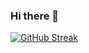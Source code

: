 ### Hi there 👋
[![GitHub Streak](https://github-readme-streak-stats.herokuapp.com/?user=JefJacobs00)](https://git.io/streak-stats)



<!--
**JefJacobs00/JefJacobs00** is a ✨ _special_ ✨ repository because its `README.md` (this file) appears on your GitHub profile.

Here are some ideas to get you started:

- 🔭 I’m currently working on ...
- 🌱 I’m currently learning ...
- 👯 I’m looking to collaborate on ...
- 🤔 I’m looking for help with ...
- 💬 Ask me about ...
- 📫 How to reach me: ...
- 😄 Pronouns: ...
- ⚡ Fun fact: ...
-->
